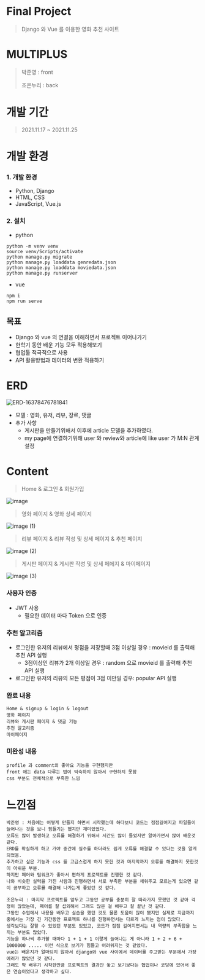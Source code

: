 # Final Project

> Django 와 Vue 를 이용한 영화 추천 사이트



# MULTIPLUS

> 박준영  : front 
>
> 조은누리 : back



# 개발 기간

>2021.11.17 ~ 2021.11.25



# 개발 환경

### 1. 개발 환경

- Python, Django
- HTML, CSS
- JavaScript, Vue.js



### 2. 설치

- python

```
python -m venv venv
source venv/Scripts/activate
python manage.py migrate
python manage.py loaddata genredata.json
python manage.py loaddata moviedata.json
python manage.py runserver
```

- vue 

```
npm i
npm run serve
```



## 목표

- Django 와 vue 의 연결을 이해하면서 프로젝트 이어나가기
- 한학기 동안 배운 기능 모두 적용해보기 
- 협업툴 적극적으로 사용
- API 활용방법과 데이터의 변환 적용하기





# ERD

![ERD-16378476781841](https://user-images.githubusercontent.com/87454934/170535489-0e5817d1-28ec-41fb-9cd9-74f9a2e714ed.jpg)



* 모델 : 영화, 유저, 리뷰, 장르, 댓글
* 추가 사항
  * 게시판을 만들기위해서 이후에 article 모델을 추가하였다.
  * my page에 연결하기위해 user 와 review와 article에  like user 가 M:N 관계설정



# Content

> Home & 로그인 & 회원가입

![image](https://user-images.githubusercontent.com/87454934/231111612-3ef643b5-a304-4081-966b-45e8e7d7c63d.gif)

>영화 페이지 & 영화 상세 페이지

![image (1)](https://user-images.githubusercontent.com/87454934/231111595-cec5d1e3-b813-419c-8bc6-ee767032ce85.gif)

>리뷰 페이지 & 리뷰 작성 및 상세 페이지 & 추천 페이지

![image (2)](https://user-images.githubusercontent.com/87454934/231111605-c5746c2f-eea9-4472-9067-68ce36364dcf.gif)

> 게시판 페이지 & 게시판 작성 및 상세 페에지 & 마이페이지

![image (3)](https://user-images.githubusercontent.com/87454934/231111609-7a902855-bfe9-4046-837f-f9a2d3984e6a.gif)


### 사용자 인증

* JWT 사용
  * 필요한 데이터 마다 Token 으로 인증



### 추천 알고리즘

* 로그인한 유저의 리뷰에서 평점을  저장할때 3점 이상일 경우 : movieid 를 출력해 추천 API 실행
  * 3점이상인 리뷰가 2개 이상일 경우 : random 으로 movieid 를 출력해 추천 API 실행
* 로그인한 유저의 리뷰의 모든 평점이 3점 미만일 경우: popular API 실행



### 완료 내용

```
Home & signup & login & logout
영화 페이지
리뷰와 게시판 페이지 & 댓글 기능
추천 알고리즘
마이페이지
```



### 미완성 내용

```
profile 과 comment의 좋아요 기능을 구현했지만
front 에는 data 다루는 법이 익숙하지 않아서 구현하지 못함
css 부분도 전체적으로 부족한 느낌
```



# 느낀점

```
박준영 : 처음에는 어떻게 만들지 하면서 시작했는데 하다보니 코드는 점점길어지고 파일들이 늘어나는 것을 보니 힘들기는 했지만 재미있었다. 
오류도 많이 발생하고 오류를 해결하기 위해서 시간도 많이 들었지만 알아가면서 많이 배운것 같다.
ERD를 확실하게 하고 가야 중간에 실수를 하더라도 쉽게 오류를 해결할 수 있다는 것을 알게 되었음.
추가하고 싶은 기능과 css 를 고급스럽게 하지 못한 것과 마지막까지 오류를 해결하지 못한것이 아쉬운 부분.
하지만 페어와 팀워크가 좋아서 편하게 프로젝트를 진행한 것 같다. 
나와 비슷한 실력을 가진 사람과 진행하면서 서로 부족한 부분을 채워주고 모르는게 있으면 같이 공부하고 오류를 해결해 나가는게 좋았던 것 같다.
```

```
조은누리 : 마지막 프로젝트를 앞두고 그동안 공부를 충분히 잘 따라가지 못했던 것 같아 걱정이 많았는데, 페어를 잘 섭외해서 그래도 많은 걸 배우고 잘 끝난 것 같다. 
그동안 수업에서 내용을 배우고 실습을 했던 것도 물론 도움이 많이 됐지만 실제로 지금까지 중에서는 가장 긴 기간동안 프로젝트 하나를 진행하면서는 다르게 느끼는 점이 많았다. 
생각보다는 잘할 수 있었던 부분도 있었고, 코드가 점점 길어지면서는 내 역량의 부족함을 느끼는 부분도 많았다. 
기능을 하나씩 추가할 때마다 1 + 1 + 1 이렇게 늘어나는 게 아니라 1 + 2 + 6 + 1000000 ..... 이런 식으로 보기가 힘들고 어려워지는 것 같았다. 
vue는 배운지가 얼마되지 않아서 django와 vue 사이에서 데이터를 주고받는 부분에서 가장 에러가 많았던 것 같다. 
그래도 막 배우기 시작한만큼 프로젝트의 결과만 놓고 보기보다는 협업이나 코딩에 있어서 좋은 연습이었다고 생각하고 싶다.
```

